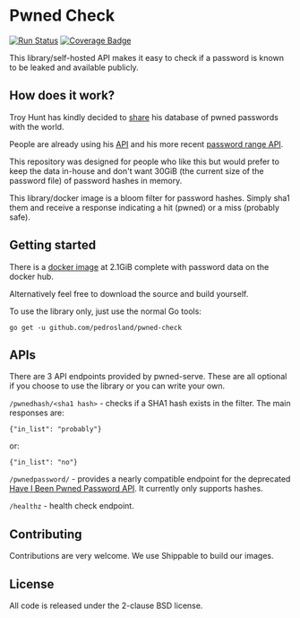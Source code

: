 # Pwned Check

[![Run Status](https://api.shippable.com/projects/5b057428f70bc2070084bf3a/badge?branch=master)](https://app.shippable.com/github/pedrosland/pwned-check)
[![Coverage Badge](https://api.shippable.com/projects/5b057428f70bc2070084bf3a/coverageBadge?branch=master)](https://app.shippable.com/github/pedrosland/pwned-check)

This library/self-hosted API makes it easy to check if a password is known to be leaked and available publicly.

## How does it work?

Troy Hunt has kindly decided to [share][passwords] his database of pwned passwords with the world.

People are already using his [API][password api] and his more recent [password range API][password range api].

This repository was designed for people who like this but would prefer to keep the data in-house and don't want 30GiB (the current size of the password file) of password hashes in memory.

This library/docker image is a bloom filter for password hashes. Simply sha1 them and receive a response indicating a hit (pwned) or a miss (probably safe).

## Getting started

There is a [docker image][docker image] at 2.1GiB complete with password data on the docker hub.

Alternatively feel free to download the source and build yourself.

To use the library only, just use the normal Go tools:

```go get -u github.com/pedrosland/pwned-check```

## APIs

There are 3 API endpoints provided by pwned-serve. These are all optional if you choose to use the library or you can write your own.

`/pwnedhash/<sha1 hash>` - checks if a SHA1 hash exists in the filter. The main responses are:

```{"in_list": "probably"}```

or:

```{"in_list": "no"}```

`/pwnedpassword/` - provides a nearly compatible endpoint for the deprecated [Have I Been Pwned Password API][password api]. It currently only supports hashes.

`/healthz` - health check endpoint.

## Contributing

Contributions are very welcome. We use Shippable to build our images.

## License

All code is released under the 2-clause BSD license.

[passwords]: https://haveibeenpwned.com/Passwords
[password api]: https://haveibeenpwned.com/API/v2#SearchingPwnedPasswordsByPassword
[password range api]: https://haveibeenpwned.com/API/v2#SearchingPwnedPasswordsByRange

[docker image]: https://hub.docker.com/r/pedrosland/pwned-check/